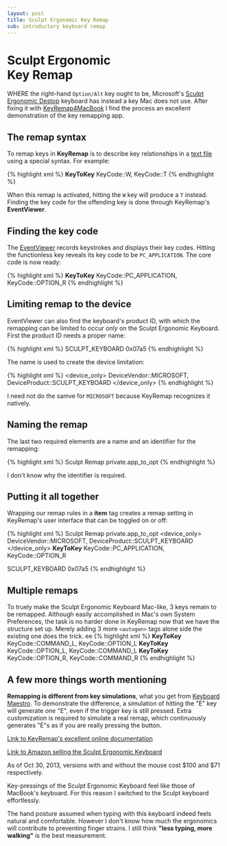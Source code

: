 ```yaml
---
layout: post
title: Sculpt Ergonomic Key Remap
sub: introductory keyboard remap
---
```


# Sculpt Ergonomic<br>Key Remap

WHERE the right-hand `Option/Alt` key ought to be, Microsoft's [Sculpt Ergonomic Destop][review] keyboard has instead a key Mac does not use. After fixing it with [KeyRemap4MacBook][app] I find the process an excellent demonstration of the key remapping app.

[app]: https://pqrs.org/macosx/keyremap4macbook/

## The remap syntax

To remap keys in **KeyRemap** is to describe key relationships in a [text file][privatexml] using a special syntax. For example:

{% highlight xml %}
__KeyToKey__
KeyCode::W,
KeyCode::T
{% endhighlight %}

When this remap is activated, hitting the `W` key will produce a `T` instead. Finding the key code for the offending key is done through KeyRemap's **EventViewer**. 

## Finding the key code

The [EventViewer][viewer] records keystrokes and displays their key codes. Hitting the functionless key reveals its key code to be `PC_APPLICATION`. The core code is now ready:

{% highlight xml %}
__KeyToKey__
KeyCode::PC_APPLICATION,
KeyCode::OPTION_R
{% endhighlight %}

## Limiting remap to the device

EventViewer can also find the keyboard's product ID, with which the remapping can be limited to occur *only* on the Sculpt Ergonomic Keyboard. First the product ID needs a proper name:

{% highlight xml %}
<deviceproductdef>
  <productname>SCULPT_KEYBOARD</productname>
  <productid>0x07a5</productid>
</deviceproductdef>
{% endhighlight %}

The name is used to create the device limitation:

{% highlight xml %}
<device_only>
  DeviceVendor::MICROSOFT, 
  DeviceProduct::SCULPT_KEYBOARD
</device_only>
{% endhighlight %}

I need not do the samve for `MICROSOFT` because KeyRemap recognizes it natively.

## Naming the remap

The last two required elements are a name and an identifier for the remapping:

{% highlight xml %}
<name>Sculpt Remap</name>
<identifier>private.app_to_opt</identifier>
{% endhighlight %}

I don't know why the identifier is required.

## Putting it all together

Wrapping our remap rules in a **item** tag creates a remap setting in KeyRemap's user interface that can be toggled on or off:

{% highlight xml %}
<item>
  <name>Sculpt Remap</name>
  <identifier>private.app_to_opt</identifier>
  <device_only>
    DeviceVendor::MICROSOFT, 
    DeviceProduct::SCULPT_KEYBOARD
  </device_only>
  <autogen>
    __KeyToKey__
    KeyCode::PC_APPLICATION,
    KeyCode::OPTION_R
  </autogen>
</item>

<deviceproductdef>
  <productname>SCULPT_KEYBOARD</productname>
  <productid>0x07a5</productid>
</deviceproductdef>
{% endhighlight %}

## Multiple remaps

To truely make the Sculpt Ergonomic Keyboard Mac-like, 3 keys remain to be remapped. Although easily accomplished in Mac's *own* System Preferences, the task is no harder done in KeyRemap now that we have the structure set up. Merely adding 3 more `<autogen>` tags alone side the existing one does the trick.
ee
{% highlight xml %}
<autogen>
  __KeyToKey__
  KeyCode::COMMAND_L,
  KeyCode::OPTION_L
</autogen>
<autogen>
  __KeyToKey__
  KeyCode::OPTION_L,
  KeyCode::COMMAND_L
</autogen>
<autogen>
  __KeyToKey__
  KeyCode::OPTION_R,
  KeyCode::COMMAND_R
</autogen>
{% endhighlight %}

## A few more things worth mentioning

**Remapping is different from key simulations**, what you get from [Keyboard Maestro][km]. To demonstrate the difference, a simulation of hitting the "E" key will generate *one* "E", even if the trigger key is still pressed. Extra customization is required to simulate a real remap, which continuously generates "E"s as if you are really pressing the button.

[Link to KeyRemap's excellent online documentation](http://pqrs.org/macosx/keyremap4macbook/xml.html.en#replacementdef)

[Link to Amazon selling the Sculpt Ergonomic Keyboard](http://www.amazon.com/s/ref=nb_sb_ss_i_0_11?url=search-alias%3Daps&field-keywords=sculpt+ergonomic+desktop&sprefix=sculpt+ergo%2Caps%2C137)

As of Oct 30, 2013, versions with and without the mouse cost $100 and $71 respectively.

Key-pressings of the Sculpt Ergonomic Keyboard feel like those of MacBook's keyboard. For this reason I switched to the Sculpt keyboard effortlessly. 

The hand posture assumed when typing with this keyboard indeed feels natural and comfortable. However I don't know how much the ergonomics will contribute to preventing finger strains. I still think **"less typing, more walking"** is the best measurement.

[review]: http://www.marco.org/2013/08/30/sculpt-ergonomic-keyboard-review
[viewer]: https://pqrs.org/macosx/keyremap4macbook/document.html.en#eventviewer
[privatexml]: https://pqrs.org/macosx/keyremap4macbook/document.html.en#privatexml
[km]: http://www.keyboardmaestro.com/main/